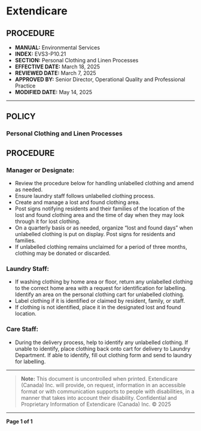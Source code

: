 # Extendicare

## PROCEDURE

- **MANUAL:** Environmental Services
- **INDEX:** EVS3-P10.21
- **SECTION:** Personal Clothing and Linen Processes
- **EFFECTIVE DATE:** March 18, 2025
- **REVIEWED DATE:** March 7, 2025
- **APPROVED BY:** Senior Director, Operational Quality and Professional Practice
- **MODIFIED DATE:** May 14, 2025

----

## POLICY

### Personal Clothing and Linen Processes

## PROCEDURE

### Manager or Designate:
- Review the procedure below for handling unlabelled clothing and amend as needed.
- Ensure laundry staff follows unlabelled clothing process.
- Create and manage a lost and found clothing area.
- Post signs notifying residents and their families of the location of the lost and found clothing area and the time of day when they may look through it for lost clothing.
- On a quarterly basis or as needed, organize “lost and found days” when unlabelled clothing is put on display. Post signs for residents and families.
- If unlabelled clothing remains unclaimed for a period of three months, clothing may be donated or discarded.

### Laundry Staff:
- If washing clothing by home area or floor, return any unlabelled clothing to the correct home area with a request for identification for labelling. Identify an area on the personal clothing cart for unlabelled clothing.
- Label clothing if it is identified or claimed by resident, family, or staff.
- If clothing is not identified, place it in the designated lost and found location.

### Care Staff:
- During the delivery process, help to identify any unlabelled clothing. If unable to identify, place clothing back onto cart for delivery to Laundry Department. If able to identify, fill out clothing form and send to laundry for labelling.

----

> **Note:** This document is uncontrolled when printed. Extendicare (Canada) Inc. will provide, on request, information in an accessible format or with communication supports to people with disabilities, in a manner that takes into account their disability. Confidential and Proprietary Information of Extendicare (Canada) Inc. © 2025

----

**Page 1 of 1**